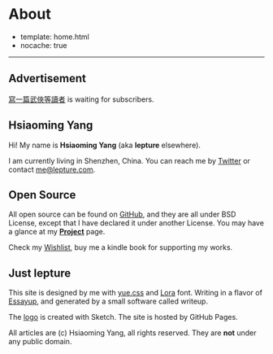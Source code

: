 # About

- template: home.html
- nocache: true

---------

## Advertisement

[寫一篇武俠等讀者](/zh/2013/wuxia-novel) is waiting for subscribers.

## Hsiaoming Yang

Hi! My name is **Hsiaoming Yang** (aka **lepture** elsewhere).

I am currently living in Shenzhen, China. You can reach me by
[Twitter](https://twitter.com/lepture) or contact <me@lepture.com>.


## Open Source

All open source can be found on [GitHub](https://github.com/lepture),
and they are all under BSD License,
except that I have declared it under another License.
You may have a glance at my **[Project](http://lab.lepture.com/)** page.

Check my [Wishlist](https://www.amazon.com/registry/wishlist/373NY7OIMSWGJ),
buy me a kindle book for supporting my works.


## Just lepture

This site is designed by me with [yue.css](https://github.com/lepture/yue.css) and [Lora](http://www.cyreal.org/2012/07/lora/) font. Writing in a
flavor of [Essayup](https://github.com/essayup/specs), and generated by
a small software called writeup.

The [logo](/logo.svg) is created with Sketch. The site is hosted by GitHub Pages.

All articles are (c) Hsiaoming Yang, all rights reserved. They are **not**
under any public domain.
